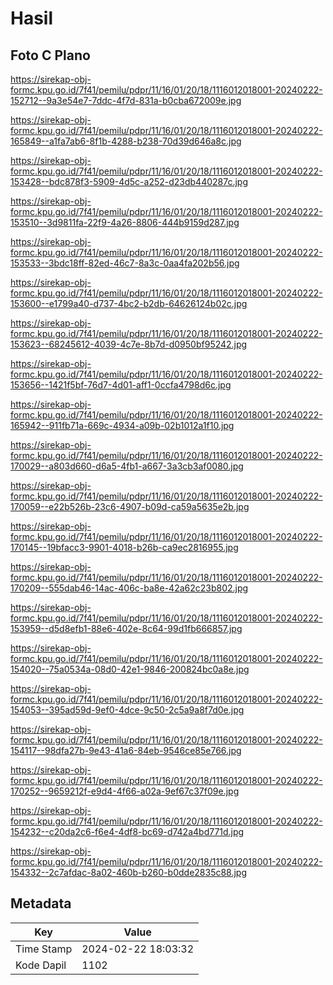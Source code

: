 # Hasil

## Foto C Plano

https://sirekap-obj-formc.kpu.go.id/7f41/pemilu/pdpr/11/16/01/20/18/1116012018001-20240222-152712--9a3e54e7-7ddc-4f7d-831a-b0cba672009e.jpg

https://sirekap-obj-formc.kpu.go.id/7f41/pemilu/pdpr/11/16/01/20/18/1116012018001-20240222-165849--a1fa7ab6-8f1b-4288-b238-70d39d646a8c.jpg

https://sirekap-obj-formc.kpu.go.id/7f41/pemilu/pdpr/11/16/01/20/18/1116012018001-20240222-153428--bdc878f3-5909-4d5c-a252-d23db440287c.jpg

https://sirekap-obj-formc.kpu.go.id/7f41/pemilu/pdpr/11/16/01/20/18/1116012018001-20240222-153510--3d9811fa-22f9-4a26-8806-444b9159d287.jpg

https://sirekap-obj-formc.kpu.go.id/7f41/pemilu/pdpr/11/16/01/20/18/1116012018001-20240222-153533--3bdc18ff-82ed-46c7-8a3c-0aa4fa202b56.jpg

https://sirekap-obj-formc.kpu.go.id/7f41/pemilu/pdpr/11/16/01/20/18/1116012018001-20240222-153600--e1799a40-d737-4bc2-b2db-64626124b02c.jpg

https://sirekap-obj-formc.kpu.go.id/7f41/pemilu/pdpr/11/16/01/20/18/1116012018001-20240222-153623--68245612-4039-4c7e-8b7d-d0950bf95242.jpg

https://sirekap-obj-formc.kpu.go.id/7f41/pemilu/pdpr/11/16/01/20/18/1116012018001-20240222-153656--1421f5bf-76d7-4d01-aff1-0ccfa4798d6c.jpg

https://sirekap-obj-formc.kpu.go.id/7f41/pemilu/pdpr/11/16/01/20/18/1116012018001-20240222-165942--911fb71a-669c-4934-a09b-02b1012a1f10.jpg

https://sirekap-obj-formc.kpu.go.id/7f41/pemilu/pdpr/11/16/01/20/18/1116012018001-20240222-170029--a803d660-d6a5-4fb1-a667-3a3cb3af0080.jpg

https://sirekap-obj-formc.kpu.go.id/7f41/pemilu/pdpr/11/16/01/20/18/1116012018001-20240222-170059--e22b526b-23c6-4907-b09d-ca59a5635e2b.jpg

https://sirekap-obj-formc.kpu.go.id/7f41/pemilu/pdpr/11/16/01/20/18/1116012018001-20240222-170145--19bfacc3-9901-4018-b26b-ca9ec2816955.jpg

https://sirekap-obj-formc.kpu.go.id/7f41/pemilu/pdpr/11/16/01/20/18/1116012018001-20240222-170209--555dab46-14ac-406c-ba8e-42a62c23b802.jpg

https://sirekap-obj-formc.kpu.go.id/7f41/pemilu/pdpr/11/16/01/20/18/1116012018001-20240222-153959--d5d8efb1-88e6-402e-8c64-99d1fb666857.jpg

https://sirekap-obj-formc.kpu.go.id/7f41/pemilu/pdpr/11/16/01/20/18/1116012018001-20240222-154020--75a0534a-08d0-42e1-9846-200824bc0a8e.jpg

https://sirekap-obj-formc.kpu.go.id/7f41/pemilu/pdpr/11/16/01/20/18/1116012018001-20240222-154053--395ad59d-9ef0-4dce-9c50-2c5a9a8f7d0e.jpg

https://sirekap-obj-formc.kpu.go.id/7f41/pemilu/pdpr/11/16/01/20/18/1116012018001-20240222-154117--98dfa27b-9e43-41a6-84eb-9546ce85e766.jpg

https://sirekap-obj-formc.kpu.go.id/7f41/pemilu/pdpr/11/16/01/20/18/1116012018001-20240222-170252--9659212f-e9d4-4f66-a02a-9ef67c37f09e.jpg

https://sirekap-obj-formc.kpu.go.id/7f41/pemilu/pdpr/11/16/01/20/18/1116012018001-20240222-154232--c20da2c6-f6e4-4df8-bc69-d742a4bd771d.jpg

https://sirekap-obj-formc.kpu.go.id/7f41/pemilu/pdpr/11/16/01/20/18/1116012018001-20240222-154332--2c7afdac-8a02-460b-b260-b0dde2835c88.jpg


## Metadata

| Key        | Value               |
| ---------- | ------------------- |
| Time Stamp | 2024-02-22 18:03:32 |
| Kode Dapil | 1102                |



